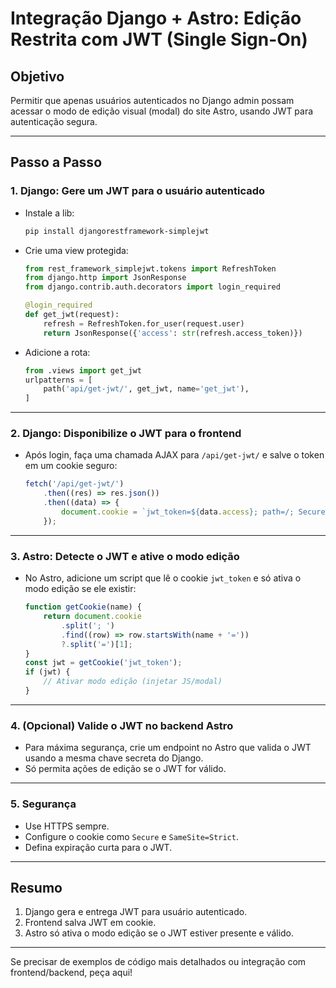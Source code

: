 # Integração Django + Astro: Edição Restrita com JWT (Single Sign-On)

## Objetivo

Permitir que apenas usuários autenticados no Django admin possam acessar o modo de edição visual (modal) do site Astro, usando JWT para autenticação segura.

---

## Passo a Passo

### 1. Django: Gere um JWT para o usuário autenticado

- Instale a lib:
    ```bash
    pip install djangorestframework-simplejwt
    ```
- Crie uma view protegida:

    ```python
    from rest_framework_simplejwt.tokens import RefreshToken
    from django.http import JsonResponse
    from django.contrib.auth.decorators import login_required

    @login_required
    def get_jwt(request):
        refresh = RefreshToken.for_user(request.user)
        return JsonResponse({'access': str(refresh.access_token)})
    ```

- Adicione a rota:
    ```python
    from .views import get_jwt
    urlpatterns = [
        path('api/get-jwt/', get_jwt, name='get_jwt'),
    ]
    ```

---

### 2. Django: Disponibilize o JWT para o frontend

- Após login, faça uma chamada AJAX para `/api/get-jwt/` e salve o token em um cookie seguro:
    ```js
    fetch('/api/get-jwt/')
        .then((res) => res.json())
        .then((data) => {
            document.cookie = `jwt_token=${data.access}; path=/; Secure; SameSite=Strict`;
        });
    ```

---

### 3. Astro: Detecte o JWT e ative o modo edição

- No Astro, adicione um script que lê o cookie `jwt_token` e só ativa o modo edição se ele existir:
    ```js
    function getCookie(name) {
        return document.cookie
            .split('; ')
            .find((row) => row.startsWith(name + '='))
            ?.split('=')[1];
    }
    const jwt = getCookie('jwt_token');
    if (jwt) {
        // Ativar modo edição (injetar JS/modal)
    }
    ```

---

### 4. (Opcional) Valide o JWT no backend Astro

- Para máxima segurança, crie um endpoint no Astro que valida o JWT usando a mesma chave secreta do Django.
- Só permita ações de edição se o JWT for válido.

---

### 5. Segurança

- Use HTTPS sempre.
- Configure o cookie como `Secure` e `SameSite=Strict`.
- Defina expiração curta para o JWT.

---

## Resumo

1. Django gera e entrega JWT para usuário autenticado.
2. Frontend salva JWT em cookie.
3. Astro só ativa o modo edição se o JWT estiver presente e válido.

---

Se precisar de exemplos de código mais detalhados ou integração com frontend/backend, peça aqui!
